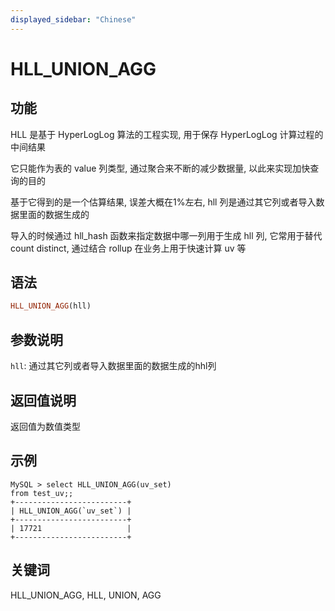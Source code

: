 ```yaml
---
displayed_sidebar: "Chinese"
---
```


# HLL_UNION_AGG

## 功能

HLL 是基于 HyperLogLog 算法的工程实现, 用于保存 HyperLogLog 计算过程的中间结果

它只能作为表的 value 列类型, 通过聚合来不断的减少数据量, 以此来实现加快查询的目的

基于它得到的是一个估算结果, 误差大概在1%左右, hll 列是通过其它列或者导入数据里面的数据生成的

导入的时候通过 hll_hash 函数来指定数据中哪一列用于生成 hll 列, 它常用于替代 count distinct, 通过结合 rollup 在业务上用于快速计算 uv 等

## 语法

```Haskell
HLL_UNION_AGG(hll)
```

## 参数说明

`hll`: 通过其它列或者导入数据里面的数据生成的hhl列

## 返回值说明

返回值为数值类型

## 示例

```plain text
MySQL > select HLL_UNION_AGG(uv_set)
from test_uv;;
+-------------------------+
| HLL_UNION_AGG(`uv_set`) |
+-------------------------+
| 17721                   |
+-------------------------+
```

## 关键词

HLL_UNION_AGG, HLL, UNION, AGG
